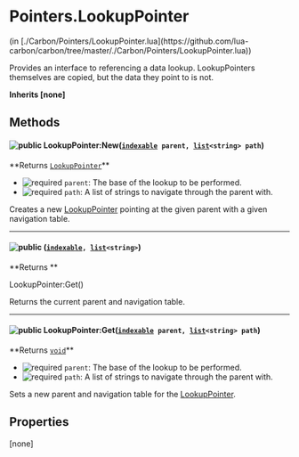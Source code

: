 <link href="../../style.css" rel="stylesheet" type="text/css"/>
<h1 class="class-title">Pointers.LookupPointer</h1>
<span class="file-link">(in [./Carbon/Pointers/LookupPointer.lua](https://github.com/lua-carbon/carbon/tree/master/./Carbon/Pointers/LookupPointer.lua))</span><br/>

Provides an interface to referencing a data lookup.
LookupPointers themselves are copied, but the data they point to is not.

**Inherits [none]**

## Methods
<h4 class="method-name"><img class="doc-image" alt="public" src="https://img.shields.io/badge/ -public-11b237.svg?style=flat-square" />  LookupPointer:New(<code><a href="Types#indexable">indexable</a> parent, <a href="Types#list">list</a>&lt;string&gt; path</code>)</h4>
**<span class="method-returns">Returns <code><a href="Classes/Pointers.LookupPointer">LookupPointer</a></code></span>**

- <img class="doc-image" alt="required" src="https://img.shields.io/badge/%20-required-ff9600.svg?style=flat-square" />  `parent`: The base of the lookup to be performed.
- <img class="doc-image" alt="required" src="https://img.shields.io/badge/%20-required-ff9600.svg?style=flat-square" />  `path`: A list of strings to navigate through the parent with.

Creates a new <a href="Classes/Pointers.LookupPointer">LookupPointer</a> pointing at the given parent with a given navigation table.

<hr/>
<h4 class="method-name"><img class="doc-image" alt="public" src="https://img.shields.io/badge/ -public-11b237.svg?style=flat-square" />  (<code><a href="Types#indexable">indexable</a>, <a href="Types#list">list</a>&lt;string&gt;</code>)</h4>
**<span class="method-returns">Returns <code></code></span>**



LookupPointer:Get()

Returns the current parent and navigation table.

<hr/>
<h4 class="method-name"><img class="doc-image" alt="public" src="https://img.shields.io/badge/ -public-11b237.svg?style=flat-square" />  LookupPointer:Get(<code><a href="Types#indexable">indexable</a> parent, <a href="Types#list">list</a>&lt;string&gt; path</code>)</h4>
**<span class="method-returns">Returns <code><a href="Types#void">void</a></code></span>**

- <img class="doc-image" alt="required" src="https://img.shields.io/badge/%20-required-ff9600.svg?style=flat-square" />  `parent`: The base of the lookup to be performed.
- <img class="doc-image" alt="required" src="https://img.shields.io/badge/%20-required-ff9600.svg?style=flat-square" />  `path`: A list of strings to navigate through the parent with.

Sets a new parent and navigation table for the <a href="Classes/Pointers.LookupPointer">LookupPointer</a>.


## Properties
[none]
